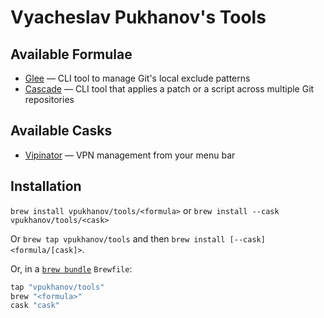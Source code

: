 # Vyacheslav Pukhanov's Tools

## Available Formulae

- [Glee](https://github.com/vpukhanov/glee) — CLI tool to manage Git's local exclude patterns
- [Cascade](https://github.com/vpukhanov/cascade) — CLI tool that applies a patch or a script across multiple Git repositories

## Available Casks

- [Vipinator](https://github.com/vpukhanov/Vipinator) — VPN management from your menu bar

## Installation

`brew install vpukhanov/tools/<formula>` or `brew install --cask vpukhanov/tools/<cask>`

Or `brew tap vpukhanov/tools` and then `brew install [--cask] <formula/[cask]>`.

Or, in a [`brew bundle`](https://github.com/Homebrew/homebrew-bundle) `Brewfile`:

```ruby
tap "vpukhanov/tools"
brew "<formula>"
cask "cask"
```
